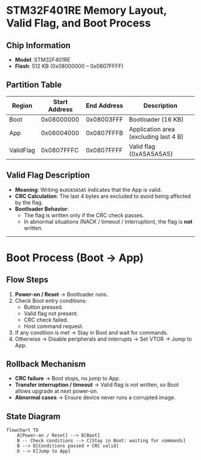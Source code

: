 # STM32F401RE Memory Layout, Valid Flag, and Boot Process

## Chip Information
- **Model**: STM32F401RE  
- **Flash**: 512 KB (0x08000000 – 0x0807FFFF)  

## Partition Table
| Region    | Start Address | End Address | Description                           |
|-----------|---------------|-------------|---------------------------------------|
| Boot      | 0x08000000    | 0x08003FFF  | Bootloader (16 KB)                    |
| App       | 0x08004000    | 0x0807FFFB  | Application area (excluding last 4 B) |
| ValidFlag | 0x0807FFFC    | 0x0807FFFF  | Valid flag (0xA5A5A5A5)               |

## Valid Flag Description
- **Meaning**: Writing `0xA5A5A5A5` indicates that the App is valid.  
- **CRC Calculation**: The last 4 bytes are excluded to avoid being affected by the flag.  
- **Bootloader Behavior**:  
  - The flag is written only if the CRC check passes.  
  - In abnormal situations (NACK / timeout / interruption), the flag is **not** written.  

---

# Boot Process (Boot → App)

## Flow Steps
1. **Power-on / Reset** → Bootloader runs.  
2. Check Boot entry conditions:  
   - Button pressed.  
   - Valid flag not present.  
   - CRC check failed.  
   - Host command request.  
3. If any condition is met → Stay in Boot and wait for commands.  
4. Otherwise → Disable peripherals and interrupts → Set VTOR → Jump to App.  

## Rollback Mechanism
- **CRC failure** → Boot stops, no jump to App.  
- **Transfer interruption / timeout** → Valid flag is not written, so Boot allows upgrade at next power-on.  
- **Abnormal cases** → Ensure device never runs a corrupted image.  

## State Diagram
```mermaid
flowchart TD
    A[Power-on / Reset] --> B[Boot]
    B -- Check conditions --> C[Stay in Boot: waiting for commands]
    B --> D[Conditions passed + CRC valid]
    D --> E[Jump to App]
